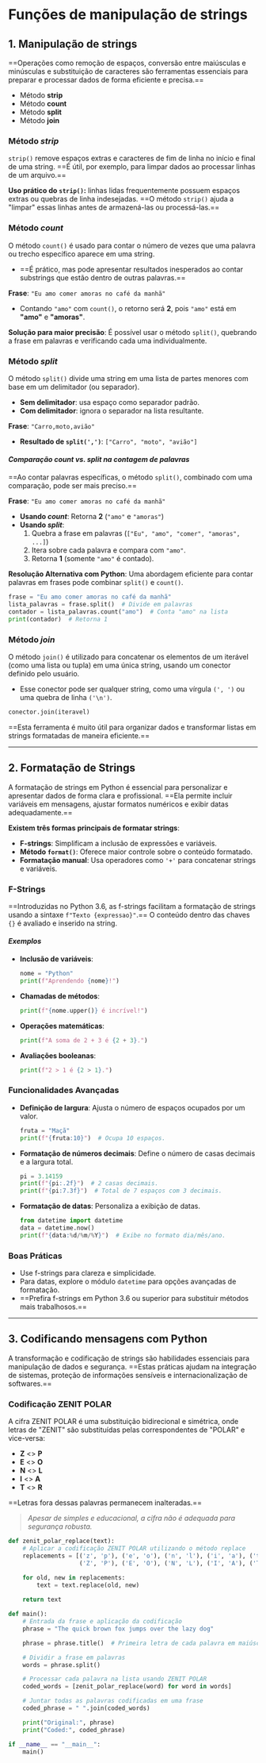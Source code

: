 # **Funções de manipulação de strings**

## 1. Manipulação de strings

==Operações como remoção de espaços, conversão entre maiúsculas e minúsculas e substituição de caracteres são ferramentas essenciais para preparar e processar dados de forma eficiente e precisa.==

- Método **strip**
- Método **count**
- Método **split**
- Método **join**

### Método *strip*

`strip()` remove espaços extras e caracteres de fim de linha no início e final de uma string. ==É útil, por exemplo, para limpar dados ao processar linhas de um arquivo.==  

**Uso prático do `strip()`:** linhas lidas frequentemente possuem espaços extras ou quebras de linha indesejadas. ==O método `strip()` ajuda a "limpar" essas linhas antes de armazená-las ou processá-las.==

### Método *count*

O método `count()` é usado para contar o número de vezes que uma palavra ou trecho específico aparece em uma string.

- ==É prático, mas pode apresentar resultados inesperados ao contar substrings que estão dentro de outras palavras.==

**Frase**: `"Eu amo comer amoras no café da manhã"`

- Contando `"amo"` com `count()`, o retorno será **2**, pois `"amo"` está em **"amo"** e **"amoras"**.

**Solução para maior precisão**: É possível usar o método `split()`, quebrando a frase em palavras e verificando cada uma individualmente.

### Método *split*

O método `split()` divide uma string em uma lista de partes menores com base em um delimitador (ou separador).  

- **Sem delimitador**: usa espaço como separador padrão.
- **Com delimitador**: ignora o separador na lista resultante.

**Frase**: `"Carro,moto,avião"`

- **Resultado de `split(',')`**: `["Carro", "moto", "avião"]`

#### *Comparação count vs. split na contagem de palavras*

==Ao contar palavras específicas, o método `split()`, combinado com uma comparação, pode ser mais preciso.==

**Frase**: `"Eu amo comer amoras no café da manhã"`

- **Usando *count***: Retorna **2** (`"amo"` e `"amoras"`)
- **Usando *split***:
	1. Quebra a frase em palavras (`["Eu", "amo", "comer", "amoras", ...]`)
	2. Itera sobre cada palavra e compara com `"amo"`.
	3. Retorna **1** (somente `"amo"` é contado).

**Resolução Alternativa com Python**: Uma abordagem eficiente para contar palavras em frases pode combinar `split()` e `count()`.

```python
frase = "Eu amo comer amoras no café da manhã"
lista_palavras = frase.split()  # Divide em palavras
contador = lista_palavras.count("amo")  # Conta "amo" na lista
print(contador)  # Retorna 1
```

### Método *join*

O método `join()` é utilizado para concatenar os elementos de um iterável (como uma lista ou tupla) em uma única string, usando um conector definido pelo usuário.

- Esse conector pode ser qualquer string, como uma vírgula `(', ')` ou uma quebra de linha `('\n')`.

```python
conector.join(iteravel)
```

==Esta ferramenta é muito útil para organizar dados e transformar listas em strings formatadas de maneira eficiente.==

---
## 2. Formatação de Strings

A formatação de strings em Python é essencial para personalizar e apresentar dados de forma clara e profissional. ==Ela permite incluir variáveis em mensagens, ajustar formatos numéricos e exibir datas adequadamente.==

**Existem três formas principais de formatar strings**:

- **F-strings**: Simplificam a inclusão de expressões e variáveis.
- **Método `format()`**: Oferece maior controle sobre o conteúdo formatado.
- **Formatação manual**: Usa operadores como `'+'` para concatenar strings e variáveis.

### F-Strings

==Introduzidas no Python 3.6, as f-strings facilitam a formatação de strings usando a sintaxe `f"Texto {expressao}"`.== O conteúdo dentro das chaves `{}` é avaliado e inserido na string.

#### *Exemplos*

- **Inclusão de variáveis**:
    
    ```python
    nome = "Python"
    print(f"Aprendendo {nome}!")
    ```
    
- **Chamadas de métodos**:
    
    ```python
    print(f"{nome.upper()} é incrível!")
    ```
    
- **Operações matemáticas**:
    
    ```python
    print(f"A soma de 2 + 3 é {2 + 3}.")
    ```
    
- **Avaliações booleanas**:
    
    ```python
    print(f"2 > 1 é {2 > 1}.")
    ```

### Funcionalidades Avançadas

- **Definição de largura**: Ajusta o número de espaços ocupados por um valor.
    
    ```python
    fruta = "Maçã"
    print(f"{fruta:10}")  # Ocupa 10 espaços.
    ```
    
- **Formatação de números decimais**: Define o número de casas decimais e a largura total.
    
    ```python
    pi = 3.14159
    print(f"{pi:.2f}")  # 2 casas decimais.
    print(f"{pi:7.3f}")  # Total de 7 espaços com 3 decimais.
    ```
    
- **Formatação de datas**: Personaliza a exibição de datas.
    
    ```python
    from datetime import datetime
    data = datetime.now()
    print(f"{data:%d/%m/%Y}")  # Exibe no formato dia/mês/ano.
    ```

### Boas Práticas

- Use f-strings para clareza e simplicidade.
- Para datas, explore o módulo `datetime` para opções avançadas de formatação.
- ==Prefira f-strings em Python 3.6 ou superior para substituir métodos mais trabalhosos.==

---
## 3. Codificando mensagens com Python

A transformação e codificação de strings são habilidades essenciais para manipulação de dados e segurança. ==Estas práticas ajudam na integração de sistemas, proteção de informações sensíveis e internacionalização de softwares.==

### Codificação ZENIT POLAR

A cifra ZENIT POLAR é uma substituição bidirecional e simétrica, onde letras de "ZENIT" são substituídas pelas correspondentes de "POLAR" e vice-versa:

- **Z** <> **P**
- **E** <> **O**
- **N** <> **L**
- **I** <> **A**
- **T** <> **R**

==Letras fora dessas palavras permanecem inalteradas.==

>*Apesar de simples e educacional, a cifra não é adequada para segurança robusta.*

```Python
def zenit_polar_replace(text):
    # Aplicar a codificação ZENIT POLAR utilizando o método replace
    replacements = [('z', 'p'), ('e', 'o'), ('n', 'l'), ('i', 'a'), ('t', 'r'),
                    ('Z', 'P'), ('E', 'O'), ('N', 'L'), ('I', 'A'), ('T', 'R')]

    for old, new in replacements:
        text = text.replace(old, new)
				
    return text

def main():
    # Entrada da frase e aplicação da codificação
    phrase = "The quick brown fox jumps over the lazy dog"

    phrase = phrase.title()  # Primeira letra de cada palavra em maiúscula

    # Dividir a frase em palavras
    words = phrase.split()

    # Processar cada palavra na lista usando ZENIT POLAR
    coded_words = [zenit_polar_replace(word) for word in words]

    # Juntar todas as palavras codificadas em uma frase
    coded_phrase = " ".join(coded_words)

    print("Original:", phrase)
    print("Coded:", coded_phrase)

if __name__ == "__main__":
    main()
```